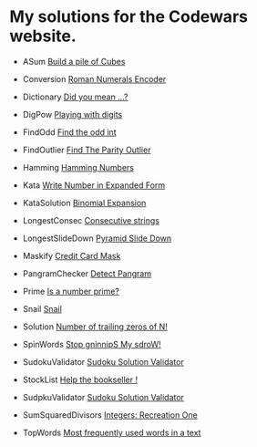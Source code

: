 # My solutions for the Codewars website.
- ASum [Build a pile of Cubes](https://www.codewars.com/kata/5592e3bd57b64d00f3000047)

- Conversion [Roman Numerals Encoder](https://www.codewars.com/kata/51b62bf6a9c58071c600001b)

- Dictionary [Did you mean ...?](https://www.codewars.com/kata/5259510fc76e59579e0009d4)

- DigPow [Playing with digits](https://www.codewars.com/kata/5552101f47fc5178b1000050)

- FindOdd [Find the odd int](https://www.codewars.com/kata/54da5a58ea159efa38000836/)

- FindOutlier [Find The Parity Outlier](https://www.codewars.com/kata/5526fc09a1bbd946250002dc)

- Hamming [Hamming Numbers](https://www.codewars.com/kata/526d84b98f428f14a60008da)

- Kata [Write Number in Expanded Form](https://www.codewars.com/kata/5842df8ccbd22792a4000245)

- KataSolution [Binomial Expansion](https://www.codewars.com/kata/540d0fdd3b6532e5c3000b5b)

- LongestConsec [Consecutive strings](https://www.codewars.com/kata/56a5d994ac971f1ac500003e)

- LongestSlideDown [Pyramid Slide Down](https://www.codewars.com/kata/551f23362ff852e2ab000037)

- Maskify [Credit Card Mask](https://www.codewars.com/kata/5412509bd436bd33920011bc)

- PangramChecker [Detect Pangram](https://www.codewars.com/kata/545cedaa9943f7fe7b000048)

- Prime [Is a number prime?](https://www.codewars.com/kata/5262119038c0985a5b00029f)

- Snail [Snail](https://www.codewars.com/kata/521c2db8ddc89b9b7a0000c1)

- Solution [Number of trailing zeros of N!](https://www.codewars.com/kata/52f787eb172a8b4ae1000a34)

- SpinWords [Stop gninnipS My sdroW!](https://www.codewars.com/kata/5264d2b162488dc400000001)

- SudokuValidator [Sudoku Solution Validator](https://www.codewars.com/kata/529bf0e9bdf7657179000008)

- StockList [Help the bookseller !](https://www.codewars.com/kata/54dc6f5a224c26032800005c)

- SudpkuValidator [Sudoku Solution Validator](https://www.codewars.com/kata/529bf0e9bdf7657179000008)

- SumSquaredDivisors [Integers: Recreation One](https://www.codewars.com/kata/55aa075506463dac6600010d)

- TopWords [Most frequently used words in a text](https://www.codewars.com/kata/51e056fe544cf36c410000fb)
